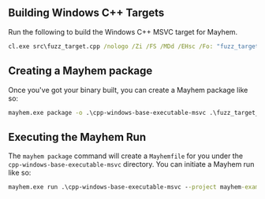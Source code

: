 ## Building Windows C++ Targets

Run the following to build the Windows C++ MSVC target for Mayhem.

```cmd
cl.exe src\fuzz_target.cpp /nologo /Zi /FS /MDd /EHsc /Fo: "fuzz_target_msvc.obj" /Fe: "fuzz_target_msvc.exe"
```

## Creating a Mayhem package

Once you've got your binary built, you can create a Mayhem package like so:

```cmd
mayhem.exe package -o .\cpp-windows-base-executable-msvc .\fuzz_target_msvc.exe
```

## Executing the Mayhem Run

The `mayhem package` command will create a `Mayhemfile` for you under the `cpp-windows-base-executable-msvc` directory. You can initiate a Mayhem run like so:

```cmd
mayhem.exe run .\cpp-windows-base-executable-msvc --project mayhem-examples --target cpp-windows-base-executable-msvc --duration 90
```